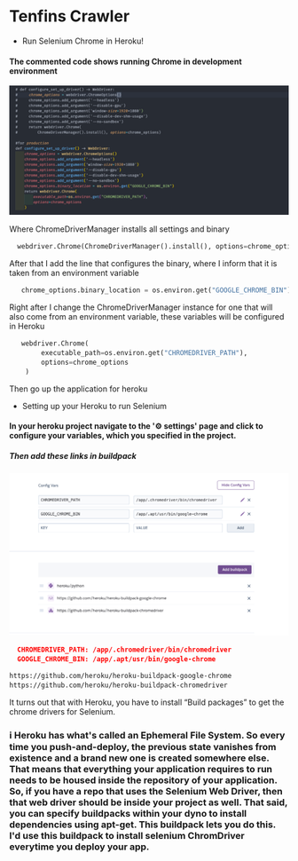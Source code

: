 Tenfins Crawler
=======================
- Run Selenium Chrome in Heroku!

#### The commented code shows running Chrome in development environment
![](https://github.com/maickom88/tenfins_crawler/blob/main/Screen%20Shot%202021-07-10%20at%2002.36.20.png?raw=true)

Where ChromeDriverManager installs all settings and binary
```python
  webdriver.Chrome(ChromeDriverManager().install(), options=chrome_options)
```
After that I add the line that configures the binary, where I inform that it is taken from an environment variable
```python
   chrome_options.binary_location = os.environ.get("GOOGLE_CHROME_BIN")
```
Right after I change the ChromeDriverManager instance for one that will also come from an environment variable, these variables will be configured in Heroku
```python
   webdriver.Chrome(
        executable_path=os.environ.get("CHROMEDRIVER_PATH"),
        options=chrome_options
    )
```
Then go up the application for heroku

- Setting up your Heroku to run Selenium
#### In your heroku project navigate to the '⚙ settings' page and click to configure your variables, which you specified in the project.
##### Then add these links in buildpack
![](https://github.com/maickom88/tenfins_crawler/blob/main/Screen%20Shot%202021-07-10%20at%2002.37.45.png?raw=true)
```json
  CHROMEDRIVER_PATH: /app/.chromedriver/bin/chromedriver
  GOOGLE_CHROME_BIN: /app/.apt/usr/bin/google-chrome
```
```cmd
https://github.com/heroku/heroku-buildpack-google-chrome
https://github.com/heroku/heroku-buildpack-chromedriver
```
It turns out that with Heroku, you have to install “Build packages” to get the chrome drivers for Selenium.

### ℹ Heroku has what's called an Ephemeral File System. So every time you push-and-deploy, the previous state vanishes from existence and a brand new one is created somewhere else. That means that everything your application requires to run needs to be housed inside the repository of your application. So, if you have a repo that uses the Selenium Web Driver, then that web driver should be inside your project as well. That said, you can specify buildpacks within your dyno to install dependencies using apt-get. This buildpack lets you do this. I'd use this buildpack to install selenium ChromDriver everytime you deploy your app.


